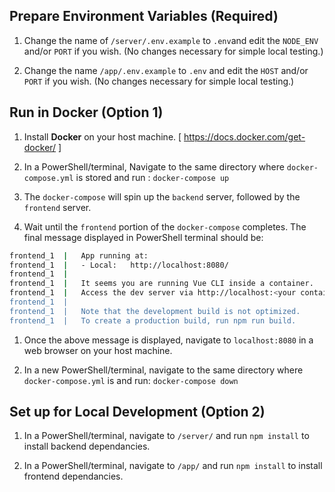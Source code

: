 ## Prepare Environment Variables (Required)

1. Change the name of `/server/.env.example` to `.env`and edit the `NODE_ENV` and/or `PORT` if you wish. (No changes necessary for simple local testing.)

1. Change the name `/app/.env.example` to `.env` and edit the `HOST` and/or `PORT` if you wish. (No changes necessary for simple local testing.)

## Run in Docker (Option 1)

1. Install **Docker** on your host machine. [ https://docs.docker.com/get-docker/ ]

1. In a PowerShell/terminal, Navigate to the same directory where `docker-compose.yml` is stored and run :
`docker-compose up`

1. The `docker-compose` will spin up the `backend` server, followed by the `frontend` server.

1. Wait until the `frontend` portion of the `docker-compose` completes. The final message displayed in PowerShell terminal should be:

```bash
frontend_1  |   App running at:
frontend_1  |   - Local:   http://localhost:8080/
frontend_1  |
frontend_1  |   It seems you are running Vue CLI inside a container.
frontend_1  |   Access the dev server via http://localhost:<your container's external mapped port>/
frontend_1  |
frontend_1  |   Note that the development build is not optimized.
frontend_1  |   To create a production build, run npm run build.
```

1. Once the above message is displayed, navigate to `localhost:8080` in a web browser on your host machine.

1. In a new PowerShell/terminal, navigate to the same directory where `docker-compose.yml` is and run:
`docker-compose down`

## Set up for Local Development (Option 2)

1. In a PowerShell/terminal, navigate to `/server/` and run `npm install` to install backend dependancies.

1. In a PowerShell/terminal, navigate to `/app/` and run `npm install` to install frontend dependancies.
